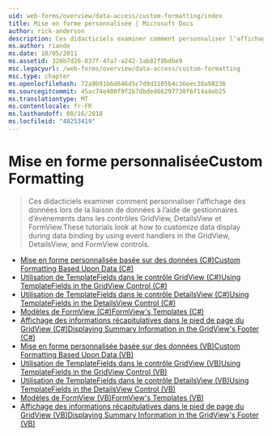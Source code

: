 ```yaml
---
uid: web-forms/overview/data-access/custom-formatting/index
title: Mise en forme personnalisée | Microsoft Docs
author: rick-anderson
description: Ces didacticiels examiner comment personnaliser l’affichage des données lors de la liaison de données à l’aide de gestionnaires d’événements dans les contrôles GridView, DetailsView et FormView.
ms.author: riande
ms.date: 10/05/2011
ms.assetid: 320b7d26-837f-4fa7-a242-1ab82f8bdbe9
msc.legacyurl: /web-forms/overview/data-access/custom-formatting
msc.type: chapter
ms.openlocfilehash: 72a9b91b6d646d5c7d9d3105b4c36eec38a98236
ms.sourcegitcommit: 45ac74e400f9f2b7dbded66297730f6f14a4eb25
ms.translationtype: MT
ms.contentlocale: fr-FR
ms.lasthandoff: 08/16/2018
ms.locfileid: "48253419"
---
```

<a name="custom-formatting"></a><span data-ttu-id="a570f-103">Mise en forme personnalisée</span><span class="sxs-lookup"><span data-stu-id="a570f-103">Custom Formatting</span></span>
====================
> <span data-ttu-id="a570f-104">Ces didacticiels examiner comment personnaliser l’affichage des données lors de la liaison de données à l’aide de gestionnaires d’événements dans les contrôles GridView, DetailsView et FormView.</span><span class="sxs-lookup"><span data-stu-id="a570f-104">These tutorials look at how to customize data display during data binding by using event handlers in the GridView, DetailsView, and FormView controls.</span></span>


- [<span data-ttu-id="a570f-105">Mise en forme personnalisée basée sur des données (C#)</span><span class="sxs-lookup"><span data-stu-id="a570f-105">Custom Formatting Based Upon Data (C#)</span></span>](custom-formatting-based-upon-data-cs.md)
- [<span data-ttu-id="a570f-106">Utilisation de TemplateFields dans le contrôle GridView (C#)</span><span class="sxs-lookup"><span data-stu-id="a570f-106">Using TemplateFields in the GridView Control (C#)</span></span>](using-templatefields-in-the-gridview-control-cs.md)
- [<span data-ttu-id="a570f-107">Utilisation de TemplateFields dans le contrôle DetailsView (C#)</span><span class="sxs-lookup"><span data-stu-id="a570f-107">Using TemplateFields in the DetailsView Control (C#)</span></span>](using-templatefields-in-the-detailsview-control-cs.md)
- [<span data-ttu-id="a570f-108">Modèles de FormView (C#)</span><span class="sxs-lookup"><span data-stu-id="a570f-108">FormView's Templates (C#)</span></span>](using-the-formview-s-templates-cs.md)
- [<span data-ttu-id="a570f-109">Affichage des informations récapitulatives dans le pied de page du GridView (C#)</span><span class="sxs-lookup"><span data-stu-id="a570f-109">Displaying Summary Information in the GridView's Footer (C#)</span></span>](displaying-summary-information-in-the-gridview-s-footer-cs.md)
- [<span data-ttu-id="a570f-110">Mise en forme personnalisée basée sur des données (VB)</span><span class="sxs-lookup"><span data-stu-id="a570f-110">Custom Formatting Based Upon Data (VB)</span></span>](custom-formatting-based-upon-data-vb.md)
- [<span data-ttu-id="a570f-111">Utilisation de TemplateFields dans le contrôle GridView (VB)</span><span class="sxs-lookup"><span data-stu-id="a570f-111">Using TemplateFields in the GridView Control (VB)</span></span>](using-templatefields-in-the-gridview-control-vb.md)
- [<span data-ttu-id="a570f-112">Utilisation de TemplateFields dans le contrôle DetailsView (VB)</span><span class="sxs-lookup"><span data-stu-id="a570f-112">Using TemplateFields in the DetailsView Control (VB)</span></span>](using-templatefields-in-the-detailsview-control-vb.md)
- [<span data-ttu-id="a570f-113">Modèles de FormView (VB)</span><span class="sxs-lookup"><span data-stu-id="a570f-113">FormView's Templates (VB)</span></span>](using-the-formview-s-templates-vb.md)
- [<span data-ttu-id="a570f-114">Affichage des informations récapitulatives dans le pied de page du GridView (VB)</span><span class="sxs-lookup"><span data-stu-id="a570f-114">Displaying Summary Information in the GridView's Footer (VB)</span></span>](displaying-summary-information-in-the-gridview-s-footer-vb.md)
